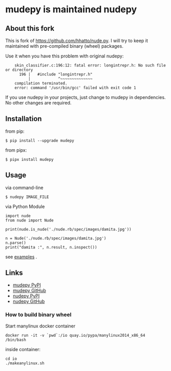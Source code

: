 # mudepy is maintained nudepy

## About this fork


This is fork of <https://github.com/hhatto/nude.py>. I will try to keep
it maintained with pre-compiled binary (wheel) packages.

Use it when you have this problem with original nudepy:
~~~
    skin_classifier.c:196:12: fatal error: longintrepr.h: No such file or directory
      196 |   #include "longintrepr.h"
          |            ^~~~~~~~~~~~~~~
    compilation terminated.
    error: command '/usr/bin/gcc' failed with exit code 1
~~~

If you use nudepy in your projects, just change to mudepy in
dependencies. No other changes are required.


## Installation

from pip:

    $ pip install --upgrade mudepy

from pipx:

    $ pipx install mudepy

## Usage
via command-line

``` {.sh}
$ nudepy IMAGE_FILE
```

via Python Module

``` {.python}
import nude
from nude import Nude

print(nude.is_nude('./nude.rb/spec/images/damita.jpg'))

n = Nude('./nude.rb/spec/images/damita.jpg')
n.parse()
print("damita :", n.result, n.inspect())
```

see [examples](https://github.com/hhatto/nude.py/tree/master/examples) .

## Links

-   [mudepy PyPI](http://pypi.python.org/pypi/mudepy/)
-   [mudepy GitHub](https://github.com/yaroslaff/mude.py)
-   [nudepy PyPI](http://pypi.python.org/pypi/nudepy/)
-   [nudepy GitHub](https://github.com/hhatto/nude.py)

### How to build binary wheel
Start manylinux docker container
~~~
docker run -it -v `pwd`:/io quay.io/pypa/manylinux2014_x86_64 /bin/bash
~~~
inside container:
~~~
cd io
./makeanylinux.sh
~~~